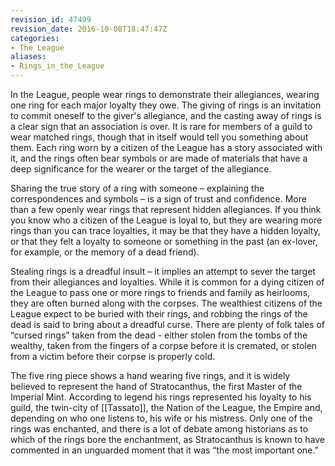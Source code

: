 ```yaml
---
revision_id: 47499
revision_date: 2016-10-08T18:47:47Z
categories:
- The League
aliases:
- Rings_in_the_League
---
```



In the League, people wear rings to demonstrate their allegiances, wearing one ring for each major loyalty they owe. The giving of rings is an invitation to commit oneself to the giver's allegiance, and the casting away of rings is a clear sign that an association is over. It is rare for members of a guild to wear matched rings, though that in itself would tell you something about them. Each ring worn by a citizen of the League has a story associated with it, and the rings often bear symbols or are made of materials that have a deep significance for the wearer or the target of the allegiance. 

Sharing the true story of a ring with someone – explaining the correspondences and symbols – is a sign of trust and confidence. More than a few openly wear rings that represent hidden allegiances. If you think you know who a citizen of the League is loyal to, but they are wearing more rings than you can trace loyalties, it may be that they have a hidden loyalty, or that they felt a loyalty to someone or something in the past (an ex-lover, for example, or the memory of a dead friend). 

Stealing rings is a dreadful insult – it implies an attempt to sever the target from their allegiances and loyalties. While it is common for a dying citizen of the League to pass one or more rings to friends and family as heirlooms, they are often burned along with the corpses. The wealthiest citizens of the League expect to be buried with their rings, and robbing the rings of the dead is said to bring about a dreadful curse. There are plenty of folk tales of “cursed rings” taken from the dead - either stolen from the tombs of the wealthy, taken from the fingers of a corpse before it is cremated, or stolen from a victim before their corpse is properly cold.

The five ring piece shows a hand wearing five rings, and it is widely believed to represent the hand of Stratocanthus, the first Master of the Imperial Mint. According to legend his rings represented his loyalty to his guild, the twin-city of [[Tassato]], the Nation of the League, the Empire and, depending on who one listens to, his wife or his mistress. Only one of the rings was enchanted, and there is a lot of debate among historians as to which of the rings bore the enchantment, as Stratocanthus is known to have commented in an unguarded moment that it was “the most important one.”

